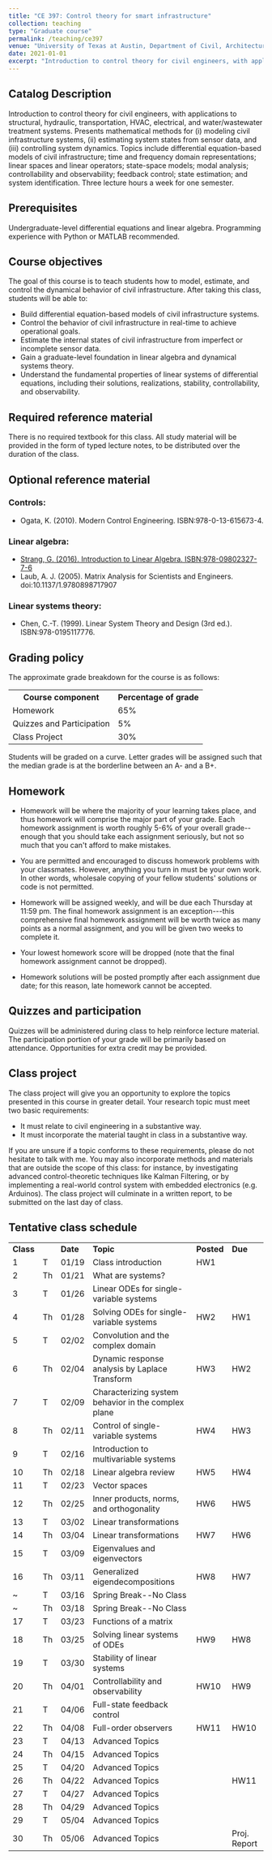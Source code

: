```yaml
---
title: "CE 397: Control theory for smart infrastructure"
collection: teaching
type: "Graduate course"
permalink: /teaching/ce397
venue: "University of Texas at Austin, Department of Civil, Architectural and Environmental Engineering"
date: 2021-01-01
excerpt: "Introduction to control theory for civil engineers, with applications to structural, hydraulic, transportation, HVAC, electrical, and water/wastewater treatment systems. Presents mathematical methods for (i) modeling civil infrastructure systems, (ii) estimating system states from sensor data, and (iii) controlling system dynamics. Topics include differential equation-based models of civil infrastructure; time and frequency domain representations; linear spaces and linear operators; state-space models; modal analysis; controllability and observability; feedback control; state estimation; and system identification. Three lecture hours a week for one semester. Prerequisite: graduate standing; undergraduate-level differential equations and linear algebra; programming experience with Python or MATLAB recommended."
---
```


## Catalog Description

Introduction to control theory for civil engineers, with applications to
structural, hydraulic, transportation, HVAC, electrical, and water/wastewater
treatment systems. Presents mathematical methods for (i) modeling civil
infrastructure systems, (ii) estimating system states from sensor data, and
(iii) controlling system dynamics. Topics include differential equation-based
models of civil infrastructure; time and frequency domain representations;
linear spaces and linear operators; state-space models; modal analysis;
controllability and observability; feedback control; state estimation; and
system identification. Three lecture hours a week for one semester.

## Prerequisites

Undergraduate-level differential equations and linear algebra. Programming
experience with Python or MATLAB recommended.

## Course objectives

The goal of this course is to teach students how to model, estimate, and control
the dynamical behavior of civil infrastructure. After taking this class,
students will be able to:

- Build differential equation-based models of civil infrastructure systems.
- Control the behavior of civil infrastructure in real-time to achieve operational
  goals.
- Estimate the internal states of civil infrastructure from imperfect or
  incomplete sensor data.
- Gain a graduate-level foundation in linear algebra and dynamical systems theory.
- Understand the fundamental properties of linear systems of differential
  equations, including their solutions, realizations, stability,
  controllability, and observability.

## Required reference material

There is no required textbook for this class. All study material will be
provided in the form of typed lecture notes, to be distributed over the duration
of the class.

## Optional reference material

### Controls:
- Ogata, K. (2010). Modern Control Engineering. ISBN:978-0-13-615673-4. 

### Linear algebra:
- [Strang, G. (2016). Introduction to Linear Algebra. ISBN:978-09802327-7-6](https://math.mit.edu/~gs/linearalgebra/)
- Laub, A. J. (2005). Matrix Analysis for Scientists and Engineers. doi:10.1137/1.9780898717907

### Linear systems theory:
- Chen, C.-T. (1999). Linear System Theory and Design (3rd ed.). ISBN:978-0195117776. 

## Grading policy

The approximate grade breakdown for the course is as follows:

<table>
  <tr>
    <th>Course component</th>
    <th>Percentage of grade</th>
  </tr>
  <tr>
    <td>Homework</td>
    <td>65%</td>
  </tr>
  <tr>
    <td>Quizzes and Participation</td>
    <td>5%</td>
  </tr>
  <tr>
    <td>Class Project</td>
    <td>30%</td>
  </tr>
</table>

Students will be graded on a curve. Letter grades will be assigned such that
the median grade is at the borderline between an A- and a B+.

## Homework

- Homework will be where the majority of your learning takes place, and thus
  homework will comprise the major part of your grade. Each homework assignment
  is worth roughly 5-6% of your overall grade--enough that you should take
  each assignment seriously, but not so much that you can't afford to make
  mistakes.

- You are permitted and encouraged to discuss homework problems with your
  classmates. However, anything you turn in must be your own work. In other
  words, wholesale copying of your fellow students' solutions or code is not
  permitted.

- Homework will be assigned weekly, and will be due each Thursday at 11:59 pm.
  The final homework assignment is an exception---this comprehensive final
  homework assignment will be worth twice as many points as a normal assignment,
  and you will be given two weeks to complete it.

- Your lowest homework score will be dropped (note that the final homework
  assignment cannot be dropped).

- Homework solutions will be posted promptly after each assignment due date; for
  this reason, late homework cannot be accepted.

## Quizzes and participation

Quizzes will be administered during class to help reinforce lecture material.
The participation portion of your grade will be primarily based on attendance.
Opportunities for extra credit may be provided.

## Class project

The class project will give you an opportunity to explore the topics presented
in this course in greater detail. Your research topic must meet two basic
requirements:

- It must relate to civil engineering in a substantive way.
- It must incorporate the material taught in class in a substantive way.

If you are unsure if a topic conforms to these requirements, please do not
hesitate to talk with me. You may also incorporate methods and materials that
are outside the scope of this class: for instance, by investigating advanced
control-theoretic techniques like Kalman Filtering, or by implementing a
real-world control system with embedded electronics (e.g. Arduinos). The class
project will culminate in a written report, to be submitted on the last day of
class.

## Tentative class schedule

<table>
    <tr>
        <td><b>Class</b></td>
        <td></td>
        <td><b>Date</b></td>
        <td><b>Topic</b></td>
        <td><b>Posted</b></td>
        <td><b>Due</b></td>
    </tr>
    <tr>
        <td>1</td>
        <td>T</td>
        <td>01/19</td>
        <td>Class introduction</td>
        <td>HW1</td>
        <td></td>
    </tr>
    <tr>
        <td>2</td>
        <td>Th</td>
        <td>01/21</td>
        <td>What are systems?</td>
        <td></td>
        <td></td>
    </tr>
    <tr>
        <td>3</td>
        <td>T</td>
        <td>01/26</td>
        <td>Linear ODEs for single-variable systems</td>
        <td></td>
        <td></td>
    </tr>
    <tr>
        <td>4</td>
        <td>Th</td>
        <td>01/28</td>
        <td>Solving ODEs for single-variable systems</td>
        <td>HW2</td>
        <td>HW1</td>
    </tr>
    <tr>
        <td>5</td>
        <td>T</td>
        <td>02/02</td>
        <td>Convolution and the complex domain</td>
        <td></td>
    </tr>
    <tr>
        <td>6</td>
        <td>Th</td>
        <td>02/04</td>
        <td>Dynamic response analysis by Laplace Transform</td>
        <td>HW3</td>
        <td>HW2</td>
    </tr>
    <tr>
        <td>7</td>
        <td>T</td>
        <td>02/09</td>
        <td>Characterizing system behavior in the complex plane</td>
        <td></td>
        <td></td>
    </tr>
    <tr>
        <td>8</td>
        <td>Th</td>
        <td>02/11</td>
        <td>Control of single-variable systems</td>
        <td>HW4</td>
        <td>HW3</td>
    </tr>
    <tr>
        <td>9</td>
        <td>T</td>
        <td>02/16</td>
        <td>Introduction to multivariable systems</td>
        <td></td>
        <td></td>
    </tr>
    <tr>
        <td>10</td>
        <td>Th</td>
        <td>02/18</td>
        <td>Linear algebra review</td>
        <td>HW5</td>
        <td>HW4</td>
    </tr>
    <tr>
        <td>11</td>
        <td>T</td>
        <td>02/23</td>
        <td>Vector spaces</td>
        <td></td>
        <td></td>
    </tr>
    <tr>
        <td>12</td>
        <td>Th</td>
        <td>02/25</td>
        <td>Inner products, norms, and orthogonality</td>
        <td>HW6</td>
        <td>HW5</td>
    </tr>
    <tr>
        <td>13</td>
        <td>T</td>
        <td>03/02</td>
        <td>Linear transformations</td>
        <td></td>
        <td></td>
    </tr>
    <tr>
        <td>14</td>
        <td>Th</td>
        <td>03/04</td>
        <td>Linear transformations</td>
        <td>HW7</td>
        <td>HW6</td>
    </tr>
    <tr>
        <td>15</td>
        <td>T</td>
        <td>03/09</td>
        <td>Eigenvalues and eigenvectors</td>
        <td></td>
        <td></td>
    </tr>
    <tr>
        <td>16</td>
        <td>Th</td>
        <td>03/11</td>
        <td>Generalized eigendecompositions</td>
        <td>HW8</td>
        <td>HW7</td>
    </tr>
    <tr>
        <td>~</td>
        <td>T</td>
        <td>03/16</td>
        <td>Spring Break--No Class</td>
        <td></td>
        <td></td>
    </tr>
    <tr>
        <td>~</td>
        <td>Th</td>
        <td>03/18</td>
        <td>Spring Break--No Class</td>
        <td></td>
        <td></td>
    </tr>
    <tr>
        <td>17</td>
        <td>T</td>
        <td>03/23</td>
        <td>Functions of a matrix</td>
        <td></td>
        <td></td>
    </tr>
    <tr>
        <td>18</td>
        <td>Th</td>
        <td>03/25</td>
        <td>Solving linear systems of ODEs</td>
        <td>HW9</td>
        <td>HW8</td>
    </tr>
    <tr>
        <td>19</td>
        <td>T</td>
        <td>03/30</td>
        <td>Stability of linear systems</td>
        <td></td>
        <td></td>
    </tr>
    <tr>
        <td>20</td>
        <td>Th</td>
        <td>04/01</td>
        <td>Controllability and observability</td>
        <td>HW10</td>
        <td>HW9</td>
    </tr>
    <tr>
        <td>21</td>
        <td>T</td>
        <td>04/06</td>
        <td>Full-state feedback control</td>
        <td></td>
        <td></td>
    </tr>
    <tr>
        <td>22</td>
        <td>Th</td>
        <td>04/08</td>
        <td>Full-order observers</td>
        <td>HW11</td>
        <td>HW10</td>
    </tr>
    <tr>
        <td>23</td>
        <td>T</td>
        <td>04/13</td>
        <td>Advanced Topics</td>
        <td></td>
        <td></td>
    </tr>
    <tr>
        <td>24</td>
        <td>Th</td>
        <td>04/15</td>
        <td>Advanced Topics</td>
        <td></td>
        <td></td>
    </tr>
    <tr>
        <td>25</td>
        <td>T</td>
        <td>04/20</td>
        <td>Advanced Topics</td>
        <td></td>
        <td></td>
    </tr>
    <tr>
        <td>26</td>
        <td>Th</td>
        <td>04/22</td>
        <td>Advanced Topics</td>
        <td></td>
        <td>HW11</td>
    </tr>
    <tr>
        <td>27</td>
        <td>T</td>
        <td>04/27</td>
        <td>Advanced Topics</td>
        <td></td>
        <td></td>
    </tr>
    <tr>
        <td>28</td>
        <td>Th</td>
        <td>04/29</td>
        <td>Advanced Topics</td>
        <td></td>
        <td></td>
    </tr>
    <tr>
        <td>29</td>
        <td>T</td>
        <td>05/04</td>
        <td>Advanced Topics</td>
        <td></td>
        <td></td>
    </tr>
    <tr>
        <td>30</td>
        <td>Th</td>
        <td>05/06</td>
        <td>Advanced Topics</td>
        <td></td>
        <td>Proj. Report</td>
    </tr>
</table>
